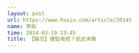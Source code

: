 ```yaml
---
layout: post
url: https://www.huxiu.com/article/30145
name: 李拓
time: 2014-03-19 23:45
title: 【娱见】搜狐电视？犹迟未晚
---
```

